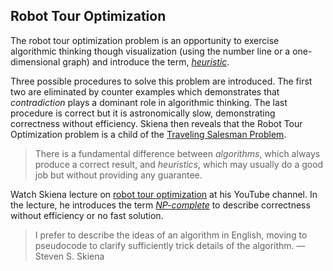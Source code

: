 ## Robot Tour Optimization

The robot tour optimization problem is an opportunity to exercise algorithmic thinking though visualization (using the number line or a one-dimensional graph) and introduce the term, _[heuristic](https://en.wikipedia.org/wiki/Heuristic_(computer_science))_.

Three possible procedures to solve this problem are introduced. The first two are eliminated by counter examples which demonstrates that _contradiction_ plays a dominant role in algorithmic thinking. The last procedure is correct but it is astronomically slow, demonstrating correctness without efficiency. Skiena then reveals that the Robot Tour Optimization problem is a child of the [Traveling Salesman Problem](https://en.wikipedia.org/wiki/Travelling_salesman_problem).

>There is a fundamental difference between _algorithms_, which always produce a correct result, and _heuristics_, which may usually do a good job but without providing any guarantee.

Watch Skiena lecture on [robot tour optimization](https://youtu.be/A2bFN3MyNDA?list=PLOtl7M3yp-DX32N0fVIyvn7ipWKNGmwpp&t=2333) at his YouTube channel. In the lecture, he introduces the term _[NP-complete](https://en.wikipedia.org/wiki/NP-completeness)_ to describe correctness without efficiency or no fast solution.

>I prefer to describe the ideas of an algorithm in English, moving to pseudocode to clarify sufficiently trick details of the algorithm. —Steven S. Skiena
